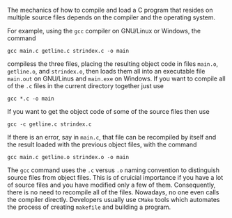 The mechanics
of how to compile and load a C program that resides on multiple source files depends on
the compiler and the operating system.

For example, using the `gcc` compiler on GNU/Linux or Windows, the command

    gcc main.c getline.c strindex.c -o main

compiless the three files, placing the resulting object code in files `main.o`, `getline.o`, and
`strindex.o`, then loads them all into an executable file `main.out` on GNU/Linus and `main.exe`
on Windows. If you want to compile all of the `.c` files in the current directory together just use

    gcc *.c -o main

 If you want to get the object code of some of the source files then use

    gcc -c getline.c strindex.c

If there is an error, say in `main.c`, that file can be recompiled by itself and the result loaded with the previous object files, with the command

    gcc main.c getline.o strindex.o -o main

The `gcc` command uses the `.c` versus `.o` naming convention to distinguish source files from object files. This is of cruicial importance if you have a lot of source files and you have modified only a few of them. Consequently, there is no need to recompile all of the files. Nowadays, no one even calls the compiler directly. Developers usually use `CMake` tools which automates the process of creating `makefile` and building a program.